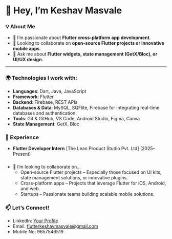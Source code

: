 # 👋 Hey, I’m Keshav Masvale

### 💡 About Me
- 🔭 I’m passionate about **Flutter cross-platform app development**.
- 👯 Looking to collaborate on **open-source Flutter projects or innovative mobile apps**.
- 💬 Ask me about **Flutter widgets, state management (GetX/Bloc), or UI/UX design**.

---

### 🌍 Technologies I work with:
- **Languages**: Dart, Java, JavaScript
- **Framework**: Flutter 
- **Backend**: Firebase, REST APIs
- **Databases & Data**: MySQL, SQFlite, Firebase for Integrating real-time databases and authentication.
- **Tools**: Git & GitHub, VS Code, Android Studio, Figma, Canva  
- **State Management**: GetX, Bloc  


### 📌 Experience
- **Flutter Developer Intern** [The Lean Product Studio Pvt. Ltd] (2025–Present)

###
- 💞️ I’m looking to collaborate on...
    - Open-source Flutter projects – Especially those focused on UI kits, state management solutions, or innovative plugins.
    - Cross-platform apps – Projects that leverage Flutter for iOS, Android, and web.
    - Startups – Passionate teams building scalable mobile solutions.

### 📫 Let’s Connect!
- LinkedIn: [Your Profile](www.linkedin.com/in/keshav-masvale-372bba250)
- Email: flutterkeshavmasvale@gmail.com 
- Mobile No: 9657546519
